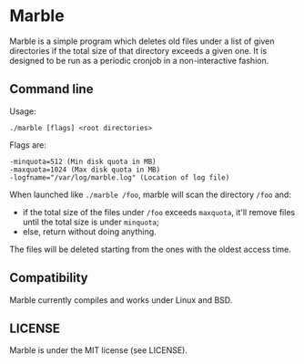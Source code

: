 # Marble
Marble is a simple program which deletes old files under a list of given directories if the total size of that directory exceeds a given one.
It is designed to be run as a periodic cronjob in a non-interactive fashion.

## Command line
Usage:  

```./marble [flags] <root directories>```

Flags are:

```
-minquota=512 (Min disk quota in MB)
-maxquota=1024 (Max disk quota in MB)
-logfname="/var/log/marble.log" (Location of log file)
```

When launched like `./marble /foo`, marble will scan the directory `/foo` and:  
* if the total size of the files under `/foo` exceeds `maxquota`, it'll remove files until the total size is under `minquota`;  
* else, return without doing anything.

The files will be deleted starting from the ones with the oldest access time.

## Compatibility
Marble currently compiles and works under Linux and BSD.

## LICENSE
Marble is under the MIT license (see LICENSE).
